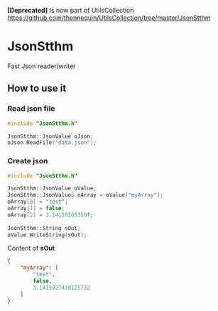 **[Deprecated]** Is now part of UtilsCollection https://github.com/thennequin/UtilsCollection/tree/master/JsonStthm

# JsonStthm
Fast Json reader/writer

## How to use it

### Read json file
```cpp
#include "JsonStthm.h"

JsonStthm::JsonValue oJson;
oJson.ReadFile("data.json");
```

### Create json
```cpp
#include "JsonStthm.h"

JsonStthm::JsonValue oValue;
JsonStthm::JsonValue& oArray = oValue["myArray"];
oArray[0] = "test";
oArray[1] = false;
oArray[2] = 3.14159265359f;
  
JsonStthm::String sOut;
oValue.WriteString(sOut);
```
Content of **sOut**
```json
{
	"myArray": [
		"test",
		false,
		3.1415927410125732
	]
}
```
